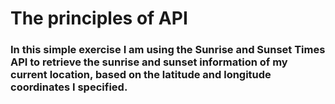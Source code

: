 # The principles of API

### In this simple exercise I am using the Sunrise and Sunset Times API to retrieve the sunrise and sunset information of my current location, based on the latitude and longitude coordinates I specified.
